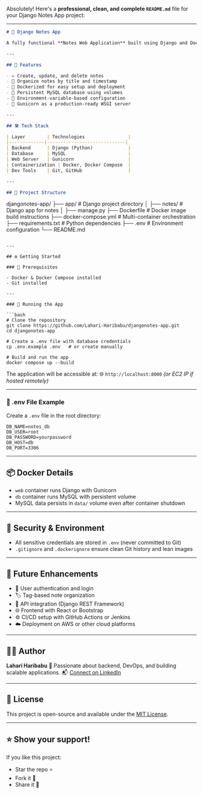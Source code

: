 Absolutely! Here's a **professional, clean, and complete `README.md`** file for your Django Notes App project:

---

```markdown
# 📝 Django Notes App

A fully functional **Notes Web Application** built using Django and Docker, designed for simplicity, clean architecture, and production-readiness. This project demonstrates containerized Django development with MySQL integration using Docker Compose.

---

## 🚀 Features

- ✍️ Create, update, and delete notes
- 📁 Organize notes by title and timestamp
- 🐳 Dockerized for easy setup and deployment
- 🔄 Persistent MySQL database using volumes
- 🔐 Environment-variable-based configuration
- 🚀 Gunicorn as a production-ready WSGI server

---

## 🛠 Tech Stack

| Layer        | Technologies                |
|-------------|-----------------------------|
| Backend      | Django (Python)             |
| Database     | MySQL                       |
| Web Server   | Gunicorn                    |
| Containerization | Docker, Docker Compose  |
| Dev Tools    | Git, GitHub                 |

---

## 📁 Project Structure

```

djangonotes-app/
├── app/                     # Django project directory
│   ├── notes/               # Django app for notes
│   ├── manage.py
├── Dockerfile               # Docker image build instructions
├── docker-compose.yml       # Multi-container orchestration
├── requirements.txt         # Python dependencies
├── .env                     # Environment configuration
└── README.md

````

---

## ⚙️ Getting Started

### 🔧 Prerequisites

- Docker & Docker Compose installed
- Git installed

---

### 🚀 Running the App

```bash
# Clone the repository
git clone https://github.com/Lahari-Haribabu/djangonotes-app.git
cd djangonotes-app

# Create a .env file with database credentials
cp .env.example .env   # or create manually

# Build and run the app
docker compose up --build
````

The application will be accessible at:
🌐 `http://localhost:8000` *(or EC2 IP if hosted remotely)*

---

### 📂 .env File Example

Create a `.env` file in the root directory:

```env
DB_NAME=notes_db
DB_USER=root
DB_PASSWORD=yourpassword
DB_HOST=db
DB_PORT=3306
```

---

## 📦 Docker Details

* `web` container runs Django with Gunicorn
* `db` container runs MySQL with persistent volume
* MySQL data persists in `data/` volume even after container shutdown

---

## 🔐 Security & Environment

* All sensitive credentials are stored in `.env` (never committed to Git)
* `.gitignore` and `.dockerignore` ensure clean Git history and lean images

---

## 📌 Future Enhancements

* 🔑 User authentication and login
* 🏷️ Tag-based note organization
* 📱 API integration (Django REST Framework)
* 🌐 Frontend with React or Bootstrap
* ⚙️ CI/CD setup with GitHub Actions or Jenkins
* ☁️ Deployment on AWS or other cloud platforms

---

## 🙋‍♀️ Author

**Lahari Haribabu**
🚀 Passionate about backend, DevOps, and building scalable applications.
📬 [Connect on LinkedIn](https://www.linkedin.com/in/lahari-haribabu)

---

## 📄 License

This project is open-source and available under the [MIT License](LICENSE).

---

## ⭐️ Show your support!

If you like this project:

* Star the repo ⭐
* Fork it 🍴
* Share it 📢

```



